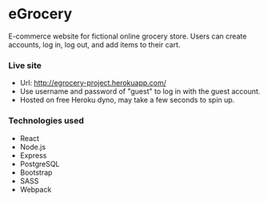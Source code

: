 # eGrocery
E-commerce website for fictional online grocery store. Users can create accounts, log in, log out, and add items to their cart.

### Live site
- Url: http://egrocery-project.herokuapp.com/
- Use username and password of "guest" to log in with the guest account.
- Hosted on free Heroku dyno, may take a few seconds to spin up.

### Technologies used
- React
- Node.js
- Express
- PostgreSQL
- Bootstrap
- SASS
- Webpack
